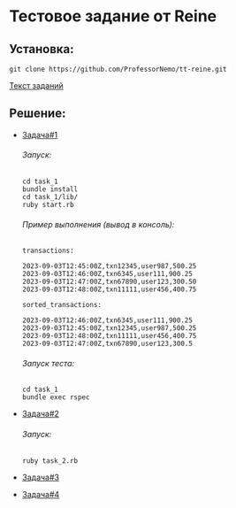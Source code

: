 # Тестовое задание от Reine

## Установка:

```
git clone https://github.com/ProfessorNemo/tt-reine.git
```

[Текст заданий](https://github.com/ProfessorNemo/tt-reine/blob/master/test_task.pdf)

## Решение:

- [Задача#1](https://github.com/ProfessorNemo/tt-reine/tree/master/task_1)

  ###### Запуск:
  
  ```
  cd task_1
  bundle install
  cd task_1/lib/
  ruby start.rb
  ```
  ###### Пример выполнения (вывод в консоль):
  
  ```
  transactions:
  
  2023-09-03T12:45:00Z,txn12345,user987,500.25
  2023-09-03T12:46:00Z,txn6345,user111,900.25
  2023-09-03T12:47:00Z,txn67890,user123,300.50
  2023-09-03T12:48:00Z,txn11111,user456,400.75
  	
  sorted_transactions:
  
  2023-09-03T12:46:00Z,txn6345,user111,900.25
  2023-09-03T12:45:00Z,txn12345,user987,500.25
  2023-09-03T12:48:00Z,txn11111,user456,400.75
  2023-09-03T12:47:00Z,txn67890,user123,300.5
  ```

  ###### Запуск теста:
  ```
  cd task_1
  bundle exec rspec
  ```
- [Задача#2](https://github.com/ProfessorNemo/tt-reine/blob/master/task_2.rb)

  ###### Запуск:
  
  ```
  ruby task_2.rb
  ```
- [Задача#3](https://github.com/ProfessorNemo/tt-reine/blob/master/task_3.rb)
- [Задача#4](https://github.com/ProfessorNemo/tt-reine/tree/master/task_4.rb)
